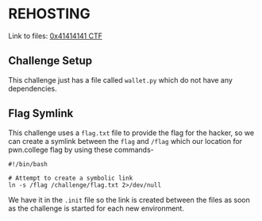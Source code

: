 # REHOSTING

Link to files: [0x41414141 CTF](https://github.com/sajjadium/ctf-archives/blob/main/ctfs/0x41414141/2021/crypto/Delegate-wallet/wallet.py)

## Challenge Setup
This challenge just has a file called `wallet.py` which do not have any dependencies.

## Flag Symlink
This challenge uses a `flag.txt` file to provide the flag for the hacker, so we can create a symlink between the `flag` and `/flag` which our location for pwn.college flag by using these commands-
```
#!/bin/bash

# Attempt to create a symbolic link
ln -s /flag /challenge/flag.txt 2>/dev/null
```

We have it in the `.init` file so the link is created between the files as soon as the challenge is started for each new environment.